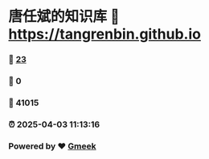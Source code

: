 # 唐任斌的知识库 :link: https://tangrenbin.github.io 
### :page_facing_up: [23](https://tangrenbin.github.io/tag.html) 
### :speech_balloon: 0 
### :hibiscus: 41015 
### :alarm_clock: 2025-04-03 11:13:16 
### Powered by :heart: [Gmeek](https://github.com/Meekdai/Gmeek)
